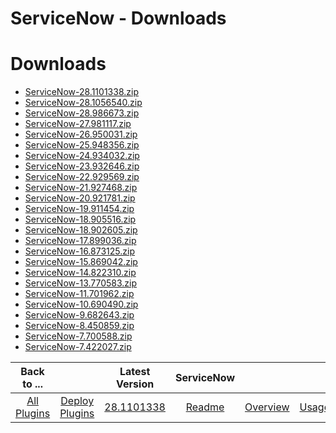 
ServiceNow - Downloads
======================

# Downloads

- [ServiceNow-28.1101338.zip](https://raw.githubusercontent.com/UrbanCode/IBM-UCD-PLUGINS/main/files/ServiceNow/ServiceNow-28.1101338.zip)
- [ServiceNow-28.1056540.zip](https://raw.githubusercontent.com/UrbanCode/IBM-UCD-PLUGINS/main/files/ServiceNow/ServiceNow-28.1056540.zip)
- [ServiceNow-28.986673.zip](https://raw.githubusercontent.com/UrbanCode/IBM-UCD-PLUGINS/main/files/ServiceNow/ServiceNow-28.986673.zip)
- [ServiceNow-27.981117.zip](https://raw.githubusercontent.com/UrbanCode/IBM-UCD-PLUGINS/main/files/ServiceNow/ServiceNow-27.981117.zip)
- [ServiceNow-26.950031.zip](https://raw.githubusercontent.com/UrbanCode/IBM-UCD-PLUGINS/main/files/ServiceNow/ServiceNow-26.950031.zip)
- [ServiceNow-25.948356.zip](https://raw.githubusercontent.com/UrbanCode/IBM-UCD-PLUGINS/main/files/ServiceNow/ServiceNow-25.948356.zip)
- [ServiceNow-24.934032.zip](https://raw.githubusercontent.com/UrbanCode/IBM-UCD-PLUGINS/main/files/ServiceNow/ServiceNow-24.934032.zip)
- [ServiceNow-23.932646.zip](https://raw.githubusercontent.com/UrbanCode/IBM-UCD-PLUGINS/main/files/ServiceNow/ServiceNow-23.932646.zip)
- [ServiceNow-22.929569.zip](https://raw.githubusercontent.com/UrbanCode/IBM-UCD-PLUGINS/main/files/ServiceNow/ServiceNow-22.929569.zip)
- [ServiceNow-21.927468.zip](https://raw.githubusercontent.com/UrbanCode/IBM-UCD-PLUGINS/main/files/ServiceNow/ServiceNow-21.927468.zip)
- [ServiceNow-20.921781.zip](https://raw.githubusercontent.com/UrbanCode/IBM-UCD-PLUGINS/main/files/ServiceNow/ServiceNow-20.921781.zip)
- [ServiceNow-19.911454.zip](https://raw.githubusercontent.com/UrbanCode/IBM-UCD-PLUGINS/main/files/ServiceNow/ServiceNow-19.911454.zip)
- [ServiceNow-18.905516.zip](https://raw.githubusercontent.com/UrbanCode/IBM-UCD-PLUGINS/main/files/ServiceNow/ServiceNow-18.905516.zip)
- [ServiceNow-18.902605.zip](https://raw.githubusercontent.com/UrbanCode/IBM-UCD-PLUGINS/main/files/ServiceNow/ServiceNow-18.902605.zip)
- [ServiceNow-17.899036.zip](https://raw.githubusercontent.com/UrbanCode/IBM-UCD-PLUGINS/main/files/ServiceNow/ServiceNow-17.899036.zip)
- [ServiceNow-16.873125.zip](https://raw.githubusercontent.com/UrbanCode/IBM-UCD-PLUGINS/main/files/ServiceNow/ServiceNow-16.873125.zip)
- [ServiceNow-15.869042.zip](https://raw.githubusercontent.com/UrbanCode/IBM-UCD-PLUGINS/main/files/ServiceNow/ServiceNow-15.869042.zip)
- [ServiceNow-14.822310.zip](https://raw.githubusercontent.com/UrbanCode/IBM-UCD-PLUGINS/main/files/ServiceNow/ServiceNow-14.822310.zip)
- [ServiceNow-13.770583.zip](https://raw.githubusercontent.com/UrbanCode/IBM-UCD-PLUGINS/main/files/ServiceNow/ServiceNow-13.770583.zip)
- [ServiceNow-11.701962.zip](https://raw.githubusercontent.com/UrbanCode/IBM-UCD-PLUGINS/main/files/ServiceNow/ServiceNow-11.701962.zip)
- [ServiceNow-10.690490.zip](https://raw.githubusercontent.com/UrbanCode/IBM-UCD-PLUGINS/main/files/ServiceNow/ServiceNow-10.690490.zip)
- [ServiceNow-9.682643.zip](https://raw.githubusercontent.com/UrbanCode/IBM-UCD-PLUGINS/main/files/ServiceNow/ServiceNow-9.682643.zip)
- [ServiceNow-8.450859.zip](https://raw.githubusercontent.com/UrbanCode/IBM-UCD-PLUGINS/main/files/ServiceNow/ServiceNow-8.450859.zip)
- [ServiceNow-7.700588.zip](https://raw.githubusercontent.com/UrbanCode/IBM-UCD-PLUGINS/main/files/ServiceNow/ServiceNow-7.700588.zip)
- [ServiceNow-7.422027.zip](https://raw.githubusercontent.com/UrbanCode/IBM-UCD-PLUGINS/main/files/ServiceNow/ServiceNow-7.422027.zip)

|Back to ...||Latest Version|ServiceNow |||||
| :---: | :---: | :---: | :---: | :---: | :---: | :---: | :---: |
|[All Plugins](../../index.md)|[Deploy Plugins](../README.md)|[28.1101338](https://raw.githubusercontent.com/UrbanCode/IBM-UCD-PLUGINS/main/files/ServiceNow/ServiceNow-28.1101338.zip)|[Readme](README.md)|[Overview](overview.md)|[Usage](usage.md)|[Troubleshooting](troubleshooting.md)|[Steps](steps.md)|

